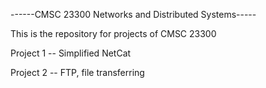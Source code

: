 ------CMSC 23300 Networks and Distributed Systems-----

This is the repository for projects of CMSC 23300

Project 1 -- Simplified NetCat

Project 2 -- FTP, file transferring